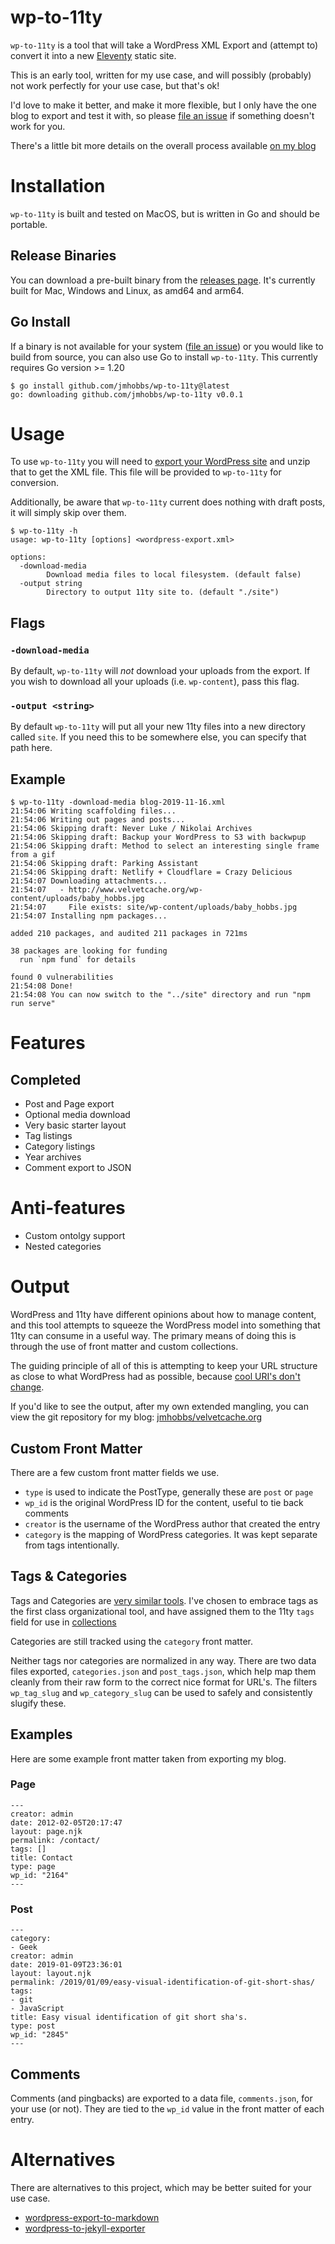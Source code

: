 # wp-to-11ty

`wp-to-11ty` is a tool that will take a WordPress XML Export and (attempt to) convert it into a new [Eleventy](https://www.11ty.io/) static site.

This is an early tool, written for my use case, and will possibly (probably) not work perfectly for your use case, but that's ok!

I'd love to make it better, and make it more flexible, but I only have the one blog to export and test it with, so please [file an issue](https://github.com/jmhobbs/wp-to-11ty/issues/new) if something doesn't work for you.

There's a little bit more details on the overall process available [on my blog](https://velvetcache.org/2023/04/05/moving-from-wordpress-to-11ty/)

# Installation

`wp-to-11ty` is built and tested on MacOS, but is written in Go and should be portable.

## Release Binaries

You can download a pre-built binary from the [releases page](https://github.com/jmhobbs/wp-to-11ty/releases).  It's currently built for Mac, Windows and Linux, as amd64 and arm64.

## Go Install

If a binary is not available for your system ([file an issue](https://github.com/jmhobbs/wp-to-11ty/issues/new?title=Request%20for%20new%20binary)) or you would like to build from source, you can also use Go to install `wp-to-11ty`.  This currently requires Go version >= 1.20

```
$ go install github.com/jmhobbs/wp-to-11ty@latest
go: downloading github.com/jmhobbs/wp-to-11ty v0.0.1
```

# Usage

To use `wp-to-11ty` you will need to [export your WordPress site](https://wordpress.com/support/export/#export-content-to-another-word-press-site) and unzip that to get the XML file.  This file will be provided to `wp-to-11ty` for conversion.

Additionally, be aware that `wp-to-11ty` current does nothing with draft posts, it will simply skip over them.

```
$ wp-to-11ty -h
usage: wp-to-11ty [options] <wordpress-export.xml>

options:
  -download-media
    	Download media files to local filesystem. (default false)
  -output string
    	Directory to output 11ty site to. (default "./site")
```

## Flags

### `-download-media`

By default, `wp-to-11ty` will _not_ download your uploads from the export. If you wish to download all your uploads (i.e. `wp-content`), pass this flag.

### `-output <string>`

By default `wp-to-11ty` will put all your new 11ty files into a new directory called `site`.  If you need this to be somewhere else, you can specify that path here.

## Example

```
$ wp-to-11ty -download-media blog-2019-11-16.xml
21:54:06 Writing scaffolding files...
21:54:06 Writing out pages and posts...
21:54:06 Skipping draft: Never Luke / Nikolai Archives
21:54:06 Skipping draft: Backup your WordPress to S3 with backwpup
21:54:06 Skipping draft: Method to select an interesting single frame from a gif
21:54:06 Skipping draft: Parking Assistant
21:54:06 Skipping draft: Netlify + Cloudflare = Crazy Delicious
21:54:07 Downloading attachments...
21:54:07   - http://www.velvetcache.org/wp-content/uploads/baby_hobbs.jpg
21:54:07     File exists: site/wp-content/uploads/baby_hobbs.jpg
21:54:07 Installing npm packages...

added 210 packages, and audited 211 packages in 721ms

38 packages are looking for funding
  run `npm fund` for details

found 0 vulnerabilities
21:54:08 Done!
21:54:08 You can now switch to the "../site" directory and run "npm run serve"

```

# Features

## Completed

- Post and Page export
- Optional media download
- Very basic starter layout
- Tag listings
- Category listings
- Year archives
- Comment export to JSON

# Anti-features

- Custom ontolgy support
- Nested categories

# Output

WordPress and 11ty have different opinions about how to manage content, and this tool attempts to squeeze the WordPress model into something that 11ty can consume in a useful way.  The primary means of doing this is through the use of front matter and custom collections.

The guiding principle of all of this is attempting to keep your URL structure as close to what WordPress had as possible, because [cool URI's don't change](https://www.w3.org/Provider/Style/URI).

If you'd like to see the output, after my own extended mangling, you can view the git repository for my blog: [jmhobbs/velvetcache.org](https://github.com/jmhobbs/velvetcache.org)

## Custom Front Matter

There are a few custom front matter fields we use.

- `type` is used to indicate the PostType, generally these are `post` or `page`
- `wp_id` is the original WordPress ID for the content, useful to tie back comments
- `creator` is the username of the WordPress author that created the entry
- `category` is the mapping of WordPress categories. It was kept separate from tags intentionally.

## Tags & Categories

Tags and Categories are [very similar tools](https://wordpress.com/support/posts/categories-vs-tags/).  I've chosen to embrace tags as the first class organizational tool, and have assigned them to the 11ty `tags` field for use in [collections](https://www.11ty.dev/docs/collections/)

Categories are still tracked using the `category` front matter.

Neither tags nor categories are normalized in any way.  There are two data files exported, `categories.json` and `post_tags.json`, which help map them cleanly from their raw form to the correct nice format for URL's.  The filters `wp_tag_slug` and `wp_category_slug` can be used to safely and consistently slugify these.

## Examples

Here are some example front matter taken from exporting my blog.

### Page

```
---
creator: admin
date: 2012-02-05T20:17:47
layout: page.njk
permalink: /contact/
tags: []
title: Contact
type: page
wp_id: "2164"
---
```

### Post

```
---
category:
- Geek
creator: admin
date: 2019-01-09T23:36:01
layout: layout.njk
permalink: /2019/01/09/easy-visual-identification-of-git-short-shas/
tags:
- git
- JavaScript
title: Easy visual identification of git short sha's.
type: post
wp_id: "2845"
---
```

## Comments

Comments (and pingbacks) are exported to a data file, `comments.json`, for your use (or not).  They are tied to the `wp_id` value in the front matter of each entry.

# Alternatives

There are alternatives to this project, which may be better suited for your use case.

- [wordpress-export-to-markdown](https://github.com/lonekorean/wordpress-export-to-markdown)
- [wordpress-to-jekyll-exporter](https://github.com/benbalter/wordpress-to-jekyll-exporter)
